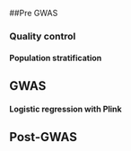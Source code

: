 

##Pre GWAS

### Quality control
#### Population stratification 


## GWAS
#### Logistic regression with Plink 

## Post-GWAS